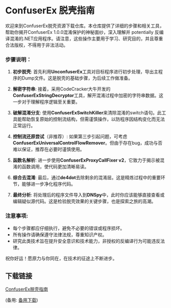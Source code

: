 # ConfuserEx 脱壳指南

欢迎来到ConfuserEx脱壳资源下载仓库。本仓库提供了详细的步骤和相关工具，帮助你揭开ConfuserEx 1.0.0混淆保护的神秘面纱，深入理解并 potentially 反编译混淆的.NET应用程序。请注意，这些操作主要用于学习、研究目的，并且尊重合法版权，不得用于非法活动。

### 步骤说明：

1. **初步脱壳**: 首先利用**UnconfuserEx**工具对目标程序进行初步处理，导出主程序的Dump文件。这是脱壳的基础步骤，为后续工作做准备。

2. **解密字符串**: 接着，采用CodeCracker大牛开发的**ConfuserExStringDecryptor**工具，解开混淆过程中加密的字符串数据。这一步对于理解程序逻辑至关重要。

3. **破解混淆分支**: 使用**ConfuserExSwitchKiller**来清除混淆的switch语句。此工具能帮助恢复原始的控制流结构，但需谨慎操作，以防程序因结构变化而无法正常运行。

4. **控制流还原尝试**（非推荐）: 如果第三步引起问题，可考虑**ConfuserExUniversalControlFlowRemover**。但由于存在bug，成功与否难以保证，推荐在必要时谨慎使用。

5. **函数名解析**: 进一步使用**ConfuserExProxyCallFixer v2**，它致力于揭示被混淆的函数调用，使代码更加清晰易读。

6. **综合去混淆**: 最后，通过**de4dot**去除剩余的混淆层。这是精炼过程中的重要环节，能够进一步净化程序代码。

7. **最终分析**: 将处理后的程序文件导入到**DNSpy**中，此时你应该能够直接查看或编辑疑似源代码。这是检验脱壳效果的关键步骤，也是探索之旅的高潮。

### 注意事项:
- 每个步骤都应仔细执行，避免不必要的错误或程序损坏。
- 所有操作请确保遵守法律法规，尊重知识产权。
- 研究此类技术旨在提升安全意识和技术能力，非授权的反编译行为可能违反法律。

祝你好运！愿原力与你同在，在技术的征途上不断进步。

## 下载链接
[ConfuserEx脱壳指南](https://pan.quark.cn/s/e283c09e5793) 

(备用: [备用下载](https://pan.baidu.com/s/15vl91b-0x7ysGaSH5pOa3w?pwd=1234))
